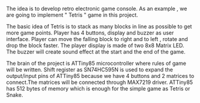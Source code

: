 The idea is to develop retro electronic game console. As an example , we are going to implement " Tetris " game in this project. 

The basic idea of Tetris is to stack as many blocks in line as possible to get more game points. Player has 4 buttons, display and buzzer as user interface. Player can move the falling block to right and to left , rotate and drop the block faster. The player display is made of two 8x8 Matrix LED. The buzzer will create sound effect at the start and the end of the game. 

The brain of the project is ATTiny85 microcontroller where rules of game will be written. Shift register as SN74HC595N is used to expand the output/input pins of ATTiny85 because we have 4 buttons and 2 matrices to connect.The matrices will be connected through MAX7219 driver. ATTiny85 has 512 bytes of memory which is enough for the simple game as Tetris or Snake. 
